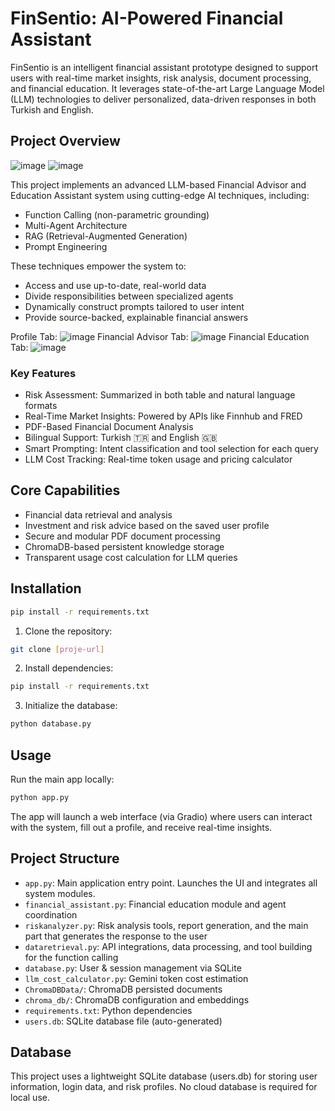 # FinSentio: AI-Powered Financial Assistant

FinSentio is an intelligent financial assistant prototype designed to support users with real-time market insights, risk analysis, document processing, and financial education. It leverages state-of-the-art Large Language Model (LLM) technologies to deliver personalized, data-driven responses in both Turkish and English. 

## Project Overview
![image](https://github.com/user-attachments/assets/b01c2965-a6a8-4aa3-a730-15ef0b1231b0)
![image](https://github.com/user-attachments/assets/2c7c159b-7359-46f9-8191-ff78d683dc4d)


This project implements an advanced LLM-based Financial Advisor and Education Assistant system using cutting-edge AI techniques, including:

  - Function Calling (non-parametric grounding)
  - Multi-Agent Architecture
  - RAG (Retrieval-Augmented Generation)
  - Prompt Engineering

These techniques empower the system to:
- Access and use up-to-date, real-world data
- Divide responsibilities between specialized agents
- Dynamically construct prompts tailored to user intent
- Provide source-backed, explainable financial answers

Profile Tab:
![image](https://github.com/user-attachments/assets/27472fd5-00d5-4b0a-9018-ff4f0b7b592c)
Financial Advisor Tab:
![image](https://github.com/user-attachments/assets/2baa99e2-2d7f-48b3-8761-e3a8a072af54)
Financial Education Tab:
![image](https://github.com/user-attachments/assets/4a0fec21-b62a-45ae-8fd0-512209aec50a)


### Key Features
- Risk Assessment: Summarized in both table and natural language formats
- Real-Time Market Insights: Powered by APIs like Finnhub and FRED
- PDF-Based Financial Document Analysis
- Bilingual Support: Turkish 🇹🇷 and English 🇬🇧
- Smart Prompting: Intent classification and tool selection for each query
- LLM Cost Tracking: Real-time token usage and pricing calculator

## Core Capabilities

- Financial data retrieval and analysis
- Investment and risk advice based on the saved user profile
- Secure and modular PDF document processing
- ChromaDB-based persistent knowledge storage
- Transparent usage cost calculation for LLM queries

## Installation


```bash
pip install -r requirements.txt
```


1. Clone the repository:
```bash
git clone [proje-url]
```

2. Install dependencies:
```bash
pip install -r requirements.txt
```

3. Initialize the database:
```bash
python database.py
```

## Usage

Run the main app locally:

```bash
python app.py
```

The app will launch a web interface (via Gradio) where users can interact with the system, fill out a profile, and receive real-time insights.

## Project Structure

- `app.py`:  Main application entry point. Launches the UI and integrates all system modules.
- `financial_assistant.py`: Financial education module and agent coordination
- `riskanalyzer.py`: Risk analysis tools, report generation, and the main part that generates the response to the user
- `dataretrieval.py`: API integrations, data processing, and tool building for the function calling
- `database.py`: User & session management via SQLite
- `llm_cost_calculator.py`: Gemini token cost estimation
- `ChromaDBData/`: ChromaDB persisted documents
- `chroma_db/`: ChromaDB configuration and embeddings
- `requirements.txt`: Python dependencies
-  `users.db`: SQLite database file (auto-generated)

## Database

This project uses a lightweight SQLite database (users.db) for storing user information, login data, and risk profiles. No cloud database is required for local use.
